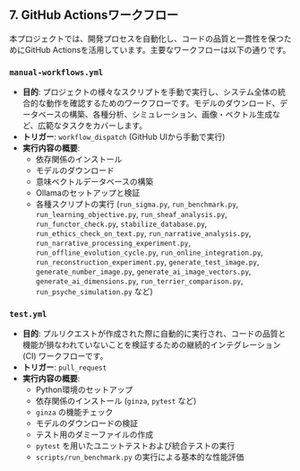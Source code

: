 ## 7. GitHub Actionsワークフロー

本プロジェクトでは、開発プロセスを自動化し、コードの品質と一貫性を保つためにGitHub Actionsを活用しています。主要なワークフローは以下の通りです。

### `manual-workflows.yml`

- **目的**: プロジェクトの様々なスクリプトを手動で実行し、システム全体の統合的な動作を確認するためのワークフローです。モデルのダウンロード、データベースの構築、各種分析、シミュレーション、画像・ベクトル生成など、広範なタスクをカバーします。
- **トリガー**: `workflow_dispatch` (GitHub UIから手動で実行)
- **実行内容の概要**:
  - 依存関係のインストール
  - モデルのダウンロード
  - 意味ベクトルデータベースの構築
  - Ollamaのセットアップと検証
  - 各種スクリプトの実行 (`run_sigma.py`, `run_benchmark.py`, `run_learning_objective.py`, `run_sheaf_analysis.py`, `run_functor_check.py`, `stabilize_database.py`, `run_ethics_check_on_text.py`, `run_narrative_analysis.py`, `run_narrative_processing_experiment.py`, `run_offline_evolution_cycle.py`, `run_online_integration.py`, `run_reconstruction_experiment.py`, `generate_test_image.py`, `generate_number_image.py`, `generate_ai_image_vectors.py`, `generate_ai_dimensions.py`, `run_terrier_comparison.py`, `run_psyche_simulation.py` など)

### `test.yml`

- **目的**: プルリクエストが作成された際に自動的に実行され、コードの品質と機能が損なわれていないことを検証するための継続的インテグレーション (CI) ワークフローです。
- **トリガー**: `pull_request`
- **実行内容の概要**:
  - Python環境のセットアップ
  - 依存関係のインストール (`ginza`, `pytest` など)
  - `ginza` の機能チェック
  - モデルのダウンロードの検証
  - テスト用のダミーファイルの作成
  - `pytest` を用いたユニットテストおよび統合テストの実行
  - `scripts/run_benchmark.py` の実行による基本的な性能評価